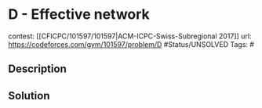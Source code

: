 # D - Effective network

contest: [[CFICPC/101597/101597|ACM-ICPC-Swiss-Subregional 2017]]
url: https://codeforces.com/gym/101597/problem/D
#Status/UNSOLVED
Tags: #

## Description

## Solution

